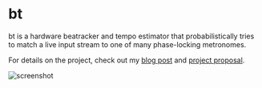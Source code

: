bt
==

bt is a hardware beatracker and tempo estimator that probabilistically tries to
match a live input stream to one of many phase-locking metronomes.

For details on the project, check out my 
[blog post](http://blog.jwcxz.com/?p=1056) and 
[project proposal](http://jwcxz.com/projects/bt/proposal.pdf).

![screenshot](http://jwcxz.com/projects/bt/pics/screenshot.png)
